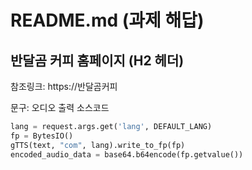 # README.md (과제 해답)

## 반달곰 커피 홈페이지 (H2 헤더)

참조링크: https://반달곰커피  

문구: 오디오 출력 소스코드

```python
lang = request.args.get('lang', DEFAULT_LANG)
fp = BytesIO()
gTTS(text, "com", lang).write_to_fp(fp)
encoded_audio_data = base64.b64encode(fp.getvalue())


